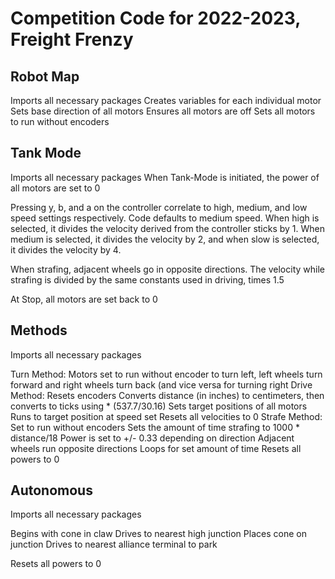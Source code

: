 # Competition Code for 2022-2023, Freight Frenzy

## Robot Map

Imports all necessary packages
Creates variables for each individual motor
Sets base direction of all motors
Ensures all motors are off
Sets all motors to run without encoders

## Tank Mode

Imports all necessary packages
When Tank-Mode is initiated, the power of all motors are set to 0

Pressing y, b, and a on the controller correlate to high, medium, and low speed settings respectively. Code defaults to medium speed. When high is selected, it divides the velocity derived from the controller sticks by 1. When medium is selected, it divides the velocity by 2, and when slow is selected, it divides the velocity by 4. 

When strafing, adjacent wheels go in opposite directions.
The velocity while strafing is divided by the same constants used in driving, times 1.5

At Stop, all motors are set back to 0

## Methods

Imports all necessary packages

Turn Method: 
Motors set to run without encoder
to turn left, left wheels turn forward and right wheels turn back (and vice versa for turning right
Drive Method:
Resets encoders
Converts distance (in inches) to centimeters, then converts to ticks using * (537.7/30.16)
Sets target positions of all motors
Runs to target position at speed set
Resets all velocities to 0
Strafe Method:
Set to run without encoders
Sets the amount of time strafing to 1000 * distance/18
Power is set to +/- 0.33 depending on direction
Adjacent wheels run opposite directions
Loops for set amount of time
Resets all powers to 0

## Autonomous

Imports all necessary packages

Begins with cone in claw
Drives to nearest high junction
Places cone on junction
Drives to nearest alliance terminal to park

Resets all powers to 0
